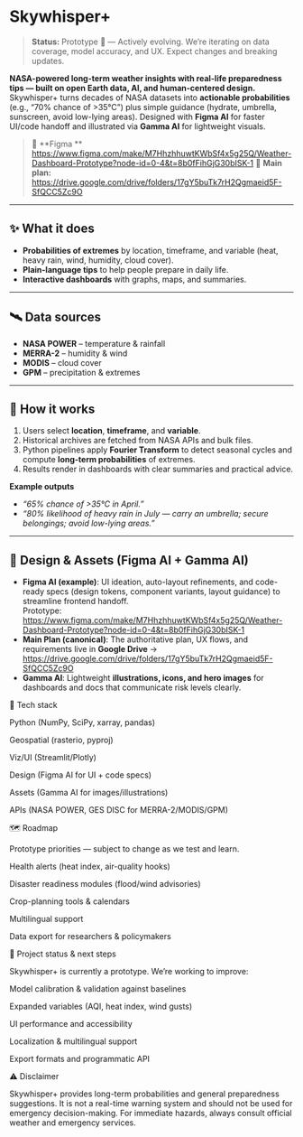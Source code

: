 # Skywhisper+

> **Status:** Prototype 🚧 — Actively evolving. We’re iterating on data coverage, model accuracy, and UX. Expect changes and breaking updates.


**NASA-powered long-term weather insights with real-life preparedness tips — built on open Earth data, AI, and human-centered design.**  
Skywhisper+ turns decades of NASA datasets into **actionable probabilities** (e.g., “70% chance of >35°C”) plus simple guidance (hydrate, umbrella, sunscreen, avoid low-lying areas). Designed with **Figma AI** for faster UI/code handoff and illustrated via **Gamma AI** for lightweight visuals.

> 🔗 **Figma **  
> https://www.figma.com/make/M7HhzhhuwtKWbSf4x5g25Q/Weather-Dashboard-Prototype?node-id=0-4&t=8b0fFihGjG30bISK-1
> 📄 **Main plan:**  
> https://drive.google.com/drive/folders/17gY5buTk7rH2Qgmaeid5F-SfQCC5Zc9O

---

## ✨ What it does
- **Probabilities of extremes** by location, timeframe, and variable (heat, heavy rain, wind, humidity, cloud cover).
- **Plain-language tips** to help people prepare in daily life.
- **Interactive dashboards** with graphs, maps, and summaries.

---

## 🛰️ Data sources
- **NASA POWER** – temperature & rainfall  
- **MERRA-2** – humidity & wind  
- **MODIS** – cloud cover  
- **GPM** – precipitation & extremes

---

## 🧠 How it works
1. Users select **location**, **timeframe**, and **variable**.  
2. Historical archives are fetched from NASA APIs and bulk files.  
3. Python pipelines apply **Fourier Transform** to detect seasonal cycles and compute **long-term probabilities** of extremes.  
4. Results render in dashboards with clear summaries and practical advice.

**Example outputs**
- *“65% chance of >35°C in April.”*  
- *“80% likelihood of heavy rain in July — carry an umbrella; secure belongings; avoid low-lying areas.”*

---

## 🎨 Design & Assets (Figma AI + Gamma AI)
- **Figma AI (example)**: UI ideation, auto-layout refinements, and code-ready specs (design tokens, component variants, layout guidance) to streamline frontend handoff.  
  Prototype: https://www.figma.com/make/M7HhzhhuwtKWbSf4x5g25Q/Weather-Dashboard-Prototype?node-id=0-4&t=8b0fFihGjG30bISK-1
- **Main Plan (canonical)**: The authoritative plan, UX flows, and requirements live in **Google Drive** →  https://drive.google.com/drive/folders/17gY5buTk7rH2Qgmaeid5F-SfQCC5Zc9O 
- **Gamma AI**: Lightweight **illustrations, icons, and hero images** for dashboards and docs that communicate risk levels clearly.

🧱 Tech stack

Python (NumPy, SciPy, xarray, pandas)

Geospatial (rasterio, pyproj)

Viz/UI (Streamlit/Plotly)

Design (Figma AI for UI + code specs)

Assets (Gamma AI for images/illustrations)

APIs (NASA POWER, GES DISC for MERRA-2/MODIS/GPM)

🗺️ Roadmap

Prototype priorities — subject to change as we test and learn.

Health alerts (heat index, air-quality hooks)

Disaster readiness modules (flood/wind advisories)

Crop-planning tools & calendars

Multilingual support

Data export for researchers & policymakers

🔭 Project status & next steps

Skywhisper+ is currently a prototype. We’re working to improve:

Model calibration & validation against baselines

Expanded variables (AQI, heat index, wind gusts)

UI performance and accessibility

Localization & multilingual support

Export formats and programmatic API


⚠️ Disclaimer

Skywhisper+ provides long-term probabilities and general preparedness suggestions.
It is not a real-time warning system and should not be used for emergency decision-making.
For immediate hazards, always consult official weather and emergency services.


